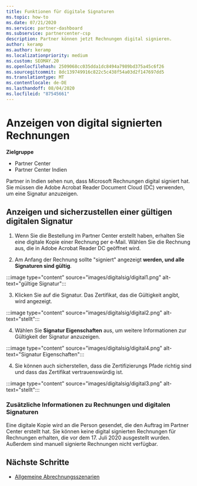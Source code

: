 ```yaml
---
title: Funktionen für digitale Signaturen
ms.topic: how-to
ms.date: 07/21/2020
ms.service: partner-dashboard
ms.subservice: partnercenter-csp
description: Partner können jetzt Rechnungen digital signieren.
author: keramp
ms.author: keramp
ms.localizationpriority: medium
ms.custom: SEOMAY.20
ms.openlocfilehash: 2509068cc035dda1dc8494a7989bd375a45c6f26
ms.sourcegitcommit: 8dc139749916c822c5c438f54a03d2f147697dd5
ms.translationtype: MT
ms.contentlocale: de-DE
ms.lasthandoff: 08/04/2020
ms.locfileid: "87545661"
---
```

# <a name="view-digitally-signed-invoices"></a>Anzeigen von digital signierten Rechnungen

**Zielgruppe**

- Partner Center
- Partner Center Indien


Partner in Indien sehen nun, dass Microsoft Rechnungen digital signiert hat. Sie müssen die Adobe Acrobat Reader Document Cloud (DC) verwenden, um eine Signatur anzuzeigen.

## <a name="how-to-view-and-insure-a-valid-digital-signature"></a>Anzeigen und sicherzustellen einer gültigen digitalen Signatur


1. Wenn Sie die Bestellung im Partner Center erstellt haben, erhalten Sie eine digitale Kopie einer Rechnung per e-Mail. Wählen Sie die Rechnung aus, die in Adobe Acrobat Reader DC geöffnet wird.


2. Am Anfang der Rechnung sollte "signiert" angezeigt **werden, und alle Signaturen sind gültig**.
 
 :::image type="content" source="images/digitalsig/digital1.png" alt-text="gültige Signatur":::

3. Klicken Sie auf die Signatur. Das Zertifikat, das die Gültigkeit angibt, wird angezeigt.

:::image type="content" source="images/digitalsig/digital2.png" alt-text="stellt"::: 

4. Wählen Sie **Signatur Eigenschaften** aus, um weitere Informationen zur Gültigkeit der Signatur anzuzeigen.

:::image type="content" source="images/digitalsig/digital4.png" alt-text="Signatur Eigenschaften"::: 

4. Sie können auch sicherstellen, dass die Zertifizierungs Pfade richtig sind und dass das Zertifikat vertrauenswürdig ist.

 :::image type="content" source="images/digitalsig/digital3.png" alt-text="stellt":::

### <a name="additional-information-on-invoices-and-digital-signatures"></a>Zusätzliche Informationen zu Rechnungen und digitalen Signaturen

Eine digitale Kopie wird an die Person gesendet, die den Auftrag im Partner Center erstellt hat. Sie können keine digital signierten Rechnungen für Rechnungen erhalten, die vor dem 17. Juli 2020 ausgestellt wurden. Außerdem sind manuell signierte Rechnungen nicht verfügbar.

## <a name="next-steps"></a>Nächste Schritte

- [Allgemeine Abrechnungsszenarien](common-billing-scenarios.md)